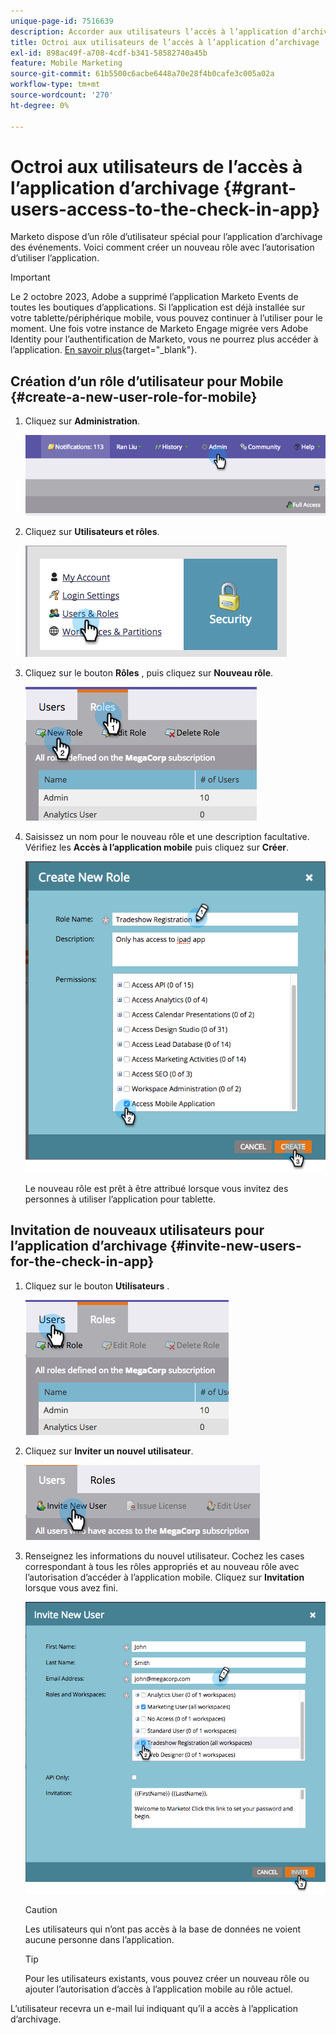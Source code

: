 ```yaml
---
unique-page-id: 7516639
description: Accorder aux utilisateurs l’accès à l’application d’archivage - Documents Marketo - Documentation du produit
title: Octroi aux utilisateurs de l’accès à l’application d’archivage
exl-id: 898ac49f-a708-4cdf-b341-58582740a45b
feature: Mobile Marketing
source-git-commit: 61b5500c6acbe6448a70e28f4b0cafe3c005a02a
workflow-type: tm+mt
source-wordcount: '270'
ht-degree: 0%

---
```


# Octroi aux utilisateurs de l’accès à l’application d’archivage {#grant-users-access-to-the-check-in-app}

Marketo dispose d’un rôle d’utilisateur spécial pour l’application d’archivage des événements. Voici comment créer un nouveau rôle avec l’autorisation d’utiliser l’application.

>[!IMPORTANT]
>
>Le 2 octobre 2023, Adobe a supprimé l’application Marketo Events de toutes les boutiques d’applications. Si l’application est déjà installée sur votre tablette/périphérique mobile, vous pouvez continuer à l’utiliser pour le moment. Une fois votre instance de Marketo Engage migrée vers Adobe Identity pour l’authentification de Marketo, vous ne pourrez plus accéder à l’application. [En savoir plus](https://nation.marketo.com/t5/product-discussions/marketo-events-app-and-marketo-moments-app-end-of-life/m-p/340712/highlight/true#M193869){target="_blank"}.

## Création d’un rôle d’utilisateur pour Mobile {#create-a-new-user-role-for-mobile}

1. Cliquez sur **Administration**.

   ![](assets/image2015-6-2-10-3a39-3a31.png)

1. Cliquez sur **Utilisateurs et rôles**.

   ![](assets/image2015-6-2-10-3a56-3a0.png)

1. Cliquez sur le bouton **Rôles** , puis cliquez sur **Nouveau rôle**.

   ![](assets/image2015-6-2-11-3a3-3a23.png)

1. Saisissez un nom pour le nouveau rôle et une description facultative. Vérifiez les **Accès à l’application mobile** puis cliquez sur **Créer**.

   ![](assets/image2015-6-2-11-3a4-3a58.png)

   Le nouveau rôle est prêt à être attribué lorsque vous invitez des personnes à utiliser l’application pour tablette.

## Invitation de nouveaux utilisateurs pour l’application d’archivage {#invite-new-users-for-the-check-in-app}

1. Cliquez sur le bouton **Utilisateurs** .

   ![](assets/image2015-6-2-11-3a10-3a42.png)

1. Cliquez sur **Inviter un nouvel utilisateur**.

   ![](assets/image2015-6-2-11-3a11-3a32.png)

1. Renseignez les informations du nouvel utilisateur. Cochez les cases correspondant à tous les rôles appropriés et au nouveau rôle avec l’autorisation d’accéder à l’application mobile. Cliquez sur **Invitation** lorsque vous avez fini.

   ![](assets/image2015-6-2-11-3a16-3a26.png)

   >[!CAUTION]
   >
   >Les utilisateurs qui n’ont pas accès à la base de données ne voient aucune personne dans l’application.

   >[!TIP]
   >
   >Pour les utilisateurs existants, vous pouvez créer un nouveau rôle ou ajouter l’autorisation d’accès à l’application mobile au rôle actuel.

L’utilisateur recevra un e-mail lui indiquant qu’il a accès à l’application d’archivage.

